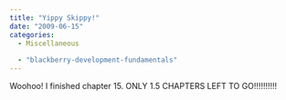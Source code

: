```yaml
---
title: "Yippy Skippy!"
date: "2009-06-15"
categories: 
  - Miscellaneous
 
  - "blackberry-development-fundamentals"
---
```


Woohoo! I finished chapter 15. ONLY 1.5 CHAPTERS LEFT TO GO!!!!!!!!!!
